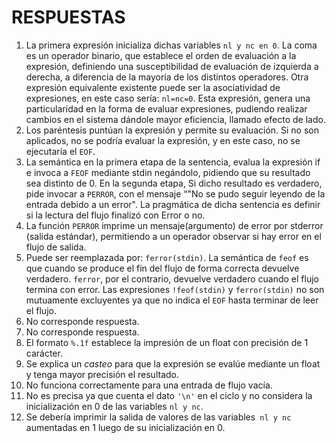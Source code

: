 # RESPUESTAS #


1.  La primera expresión inicializa dichas variables `nl y nc en 0`. La coma es un operador binario, que  establece el orden de evaluación a la expresión, definiendo una susceptibilidad de evaluación de izquierda a derecha, a diferencia de la mayoría de los distintos operadores. 
Otra expresión equivalente existente puede ser la asociatividad de expresiones, en este caso sería: `nl=nc=0`. Esta expresión, genera una particularidad en la forma de evaluar expresiones, pudiendo realizar cambios en el sistema dándole mayor eficiencia, llamado efecto de lado.
1.  Los paréntesis puntúan la expresión y permite su evaluación. Si no son aplicados, no se podría evaluar la expresión, y en este caso, no se ejecutaría el `EOF`.
1.  La semántica en la primera etapa de la sentencia, evalua la expresión if e invoca a `FEOF` mediante stdin negándolo, pidiendo que su resultado sea distinto de 0. En la segunda etapa, Si dicho resultado es verdadero, pide invocar a `PERROR`, con el mensaje “"No se pudo seguir leyendo de la entrada debido a un error".
La pragmática de dicha sentencia es definir si la lectura del flujo finalizó con Error o no.
1. La función `PERROR` imprime un mensaje(argumento) de error  por stderror (salida estándar), permitiendo a un operador observar si hay error en el flujo de salida.
1. Puede ser reemplazada por: `ferror(stdin)`. La semántica de `feof` es que cuando se produce el fin del flujo de forma correcta devuelve verdadero. `ferror`, por el contrario, devuelve verdadero cuando el flujo termina con error. Las expresiones `!feof(stdin)` y `ferror(stdin)` no son mutuamente excluyentes ya que no indica el `EOF` hasta terminar de leer el flujo.
1. No corresponde respuesta.	
1. No corresponde respuesta.
1. El formato  `%.1f` establece la impresión de un float con precisión de 1 carácter.
1. Se explica un *casteo* para que la expresión se evalúe mediante un float y tenga mayor precisión el resultado.
1. No funciona correctamente para una entrada de flujo vacía.
1.  No es precisa ya que cuenta el dato `'\n'` en el ciclo y no considera la inicialización en 0 de las variables `nl y nc`.
1. Se debería imprimir la salida de valores de las variables` nl y nc` aumentadas en 1 luego de su inicialización en 0.
